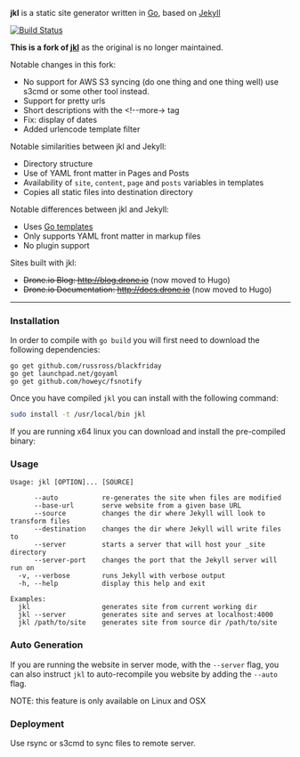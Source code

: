 **jkl** is a static site generator written in [Go](http://www.golang.org),
based on [Jekyll](https://github.com/mojombo/jekyll)

[![Build Status](https://drone.io/github.com/sanbornm/jkl/status.png)](https://drone.io/github.com/sanbornm/jkl)

**This is a fork of [jkl](https://github.com/drone/jkl)** as the original is no longer maintained.

Notable changes in this fork:

* No support for AWS S3 syncing (do one thing and one thing well) use s3cmd or some other tool instead.
* Support for pretty urls
* Short descriptions with the &lt;!--more-&gt; tag
* Fix: display of dates
* Added urlencode template filter


Notable similarities between jkl and Jekyll:

* Directory structure
* Use of YAML front matter in Pages and Posts
* Availability of `site`, `content`, `page` and `posts` variables in templates
* Copies all static files into destination directory

Notable differences between jkl and Jekyll:

* Uses [Go templates](http://www.golang.org/pkg/text/template)
* Only supports YAML front matter in markup files
* No plugin support

Sites built with jkl:

* ~~Drone.io Blog: http://blog.drone.io~~ (now moved to Hugo)
* ~~Drone.io Documentation: http://docs.drone.io~~ (now moved to Hugo)

--------------------------------------------------------------------------------

### Installation

In order to compile with `go build` you will first need to download
the following dependencies:

```
go get github.com/russross/blackfriday
go get launchpad.net/goyaml
go get github.com/howeyc/fsnotify
```
Once you have compiled `jkl` you can install with the following command:

```sh
sudo install -t /usr/local/bin jkl
```

If you are running x64 linux you can download and install the pre-compiled
binary:

### Usage

```
Usage: jkl [OPTION]... [SOURCE]

      --auto           re-generates the site when files are modified
      --base-url       serve website from a given base URL
      --source         changes the dir where Jekyll will look to transform files
      --destination    changes the dir where Jekyll will write files to
      --server         starts a server that will host your _site directory
      --server-port    changes the port that the Jekyll server will run on
  -v, --verbose        runs Jekyll with verbose output
  -h, --help           display this help and exit

Examples:
  jkl                  generates site from current working dir
  jkl --server         generates site and serves at localhost:4000
  jkl /path/to/site    generates site from source dir /path/to/site

```

### Auto Generation

If you are running the website in server mode, with the `--server` flag, you can
also instruct `jkl` to auto-recompile you website by adding the `--auto` flag.

NOTE: this feature is only available on Linux and OSX

### Deployment

Use rsync or s3cmd to sync files to remote server.
